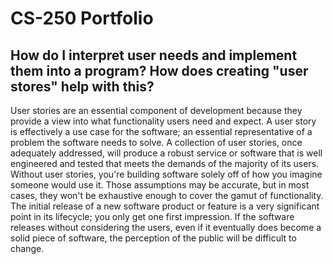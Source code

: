 # CS-250 Portfolio

## How do I interpret user needs and implement them into a program? How does creating "user stores" help with this?
User stories are an essential component of development because they provide a view into what functionality users need and expect. A user story is effectively a use case for the software; an essential representative of a problem the software needs to solve. A collection of user stories, once adequately addressed, will produce a robust service or software that is well engineered and tested that meets the demands of the majority of its users. Without user stories, you're building software solely off of how you imagine someone would use it. Those assumptions may be accurate, but in most cases, they won't be exhaustive enough to cover the gamut of functionality. The initial release of a new software product or feature is a very significant point in its lifecycle; you only get one first impression. If the software releases without considering the users, even if it eventually does become a solid piece of software, the perception of the public will be difficult to change.
